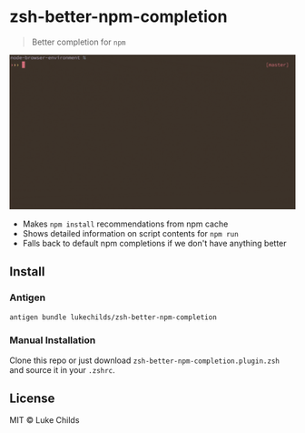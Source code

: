 # zsh-better-npm-completion

> Better completion for `npm`

<img src="demo.gif" width="690">

* Makes `npm install` recommendations from npm cache
* Shows detailed information on script contents for `npm run`
* Falls back to default npm completions if we don't have anything better

## Install

### Antigen

```shell
antigen bundle lukechilds/zsh-better-npm-completion
```

### Manual Installation

Clone this repo or just download `zsh-better-npm-completion.plugin.zsh` and source it in your `.zshrc`.

## License

MIT © Luke Childs
